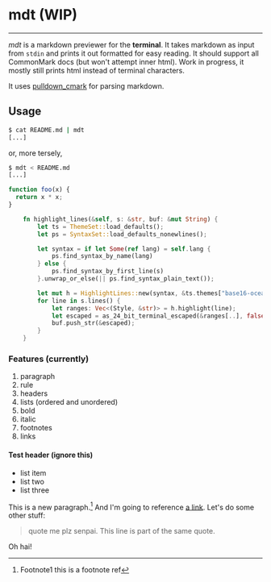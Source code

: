 # mdt (WIP)

---

_mdt_ is a markdown previewer for the **terminal**. It takes markdown as input from `stdin` and prints it out formatted for easy reading. It should support all CommonMark docs (but won't attempt inner html). Work in progress, it mostly still prints html instead of terminal characters.

It uses [pulldown_cmark](http://www.github.com/google/pulldown-cmark) for parsing markdown.

## Usage

```sh
$ cat README.md | mdt
[...]
```

or, more tersely,

```sh
$ mdt < README.md
[...]
```

```js
function foo(x) {
  return x * x;
}
```

```rust
    fn highlight_lines(&self, s: &str, buf: &mut String) {
        let ts = ThemeSet::load_defaults();
        let ps = SyntaxSet::load_defaults_nonewlines();

        let syntax = if let Some(ref lang) = self.lang {
            ps.find_syntax_by_name(lang)
        } else {
            ps.find_syntax_by_first_line(s)
        }.unwrap_or_else(|| ps.find_syntax_plain_text());

        let mut h = HighlightLines::new(syntax, &ts.themes["base16-ocean.dark"]);
        for line in s.lines() {
            let ranges: Vec<(Style, &str)> = h.highlight(line);
            let escaped = as_24_bit_terminal_escaped(&ranges[..], false);
            buf.push_str(&escaped);
        }
    }
```

### Features (currently)

1. paragraph
1. rule
1. headers
1. lists (ordered and unordered)
1. bold
1. italic
1. footnotes
1. links

#### Test header (ignore this)

* list item
* list two
* list three

This is a new paragraph.[^1] And I'm going to reference [a link][1]. Let's do some other stuff:

> quote me plz senpai. This line is part
> of the same quote.

Oh hai!

[^1]: Footnote1 this is a footnote ref

[1]: http://www.google.com

